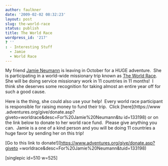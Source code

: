 ```yaml
---
author: faulkner
date: '2009-02-02 08:32:23'
layout: post
slug: the-world-race
status: publish
title: The World Race
wordpress_id: '217'
? ''
: - Interesting Stuff
  - Jamie
  - World Race
---
```


My friend [Jamie Neumann](http://jamieneumann.theworldrace.org/) is leaving in
October for a HUGE adventure.  She is participating in a world-wide missionary
trip known as [The World Race](http://www.theworldrace.org/).  She will be
doing service missionary work in 11 countries in 11 months!  I think she
deserves some recognition for taking almost an entire year off for such a good
cause.

Here is the thing, she could also use your help!  Every world race participant
is responsible for raising money to fund their trip.  Click [here](https://www
.adventures.org/give/donate.asp?giveto=worldrace&desc=For%20Jamie%20Neumann&tu
id=133198) or on the link below to donate to her world race fund.  Please give
anything you can.  Jamie is a one of a kind person and you will be doing 11
countries a huge favor by sending her on this trip!

[Go to this link to donate!](https://www.adventures.org/give/donate.asp?giveto
=worldrace&desc=For%20Jamie%20Neumann&tuid=133198)

[singlepic id=510 w=525]

